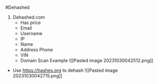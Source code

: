 
#Dehashed


1. Dehashed.com
	- Has price
	 - Email
	 - Username
	 - IP
	 - Name
	 - Address Phone
	 - VIN
	 - Domain Scan
Example
![[Pasted image 20231030042512.png]]

- Use https://hashes.org to dehash
![[Pasted image 20231030042715.png]]